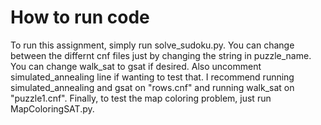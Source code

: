 # How to run code

To run this assignment, simply run solve_sudoku.py. You can change between the differnt cnf files just by changing the string in puzzle_name. You can change walk_sat to gsat if desired. Also uncomment simulated_annealing line if wanting to test that. I recommend running simulated_annealing and gsat on "rows.cnf" and running walk_sat on "puzzle1.cnf". Finally, to test the map coloring problem, just run MapColoringSAT.py.
